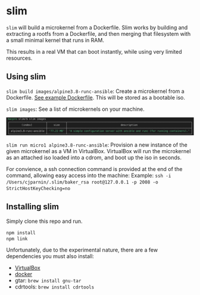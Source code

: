 # slim

`slim` will build a microkernel from a Dockerfile. Slim works by building and extracting a rootfs from a Dockerfile, and then merging that filesystem with a small minimal kernel that runs in RAM.

This results in a real VM that can boot instantly, while using very limited resources.

## Using slim

`slim build images/alpine3.8-runc-ansible`: Create a microkernel from a Dockerfile. [See example Dockerfile](https://github.com/ottomatica/slim/tree/master/images/alpine3.8-runc-ansible). This will be stored as a bootable iso.

`slim images`: See a list of microkernels on your machine.

![images command](doc/img/images.png)

`slim run micro1 alpine3.8-runc-ansible`: Provision a new instance of the given microkernel as a VM in VirtualBox. VirtualBox will run the microkernel as an attached iso loaded into a cdrom, and boot up the iso in seconds.

For convience, a ssh connection command is provided at the end of the command, allowing easy access into the machine:
Example: `ssh -i /Users/cjparnin/.slim/baker_rsa root@127.0.0.1 -p 2008 -o StrictHostKeyChecking=no`

## Installing slim

Simply clone this repo and run.

```
npm install
npm link
```

Unfortunately, due to the experimental nature, there are a few dependencies you must also install:

* [VirtualBox](https://www.virtualbox.org/wiki/Downloads)
* [docker](https://docs.docker.com/install/)
* gtar: `brew install gnu-tar`
* cdrtools: `brew install cdrtools`